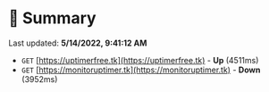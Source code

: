 # 📖 Summary
Last updated: **5/14/2022, 9:41:12 AM**

- `GET` [https://uptimerfree.tk](https://uptimerfree.tk) - **Up** (4511ms)
- `GET` [https://monitoruptimer.tk](https://monitoruptimer.tk) - **Down** (3952ms)
